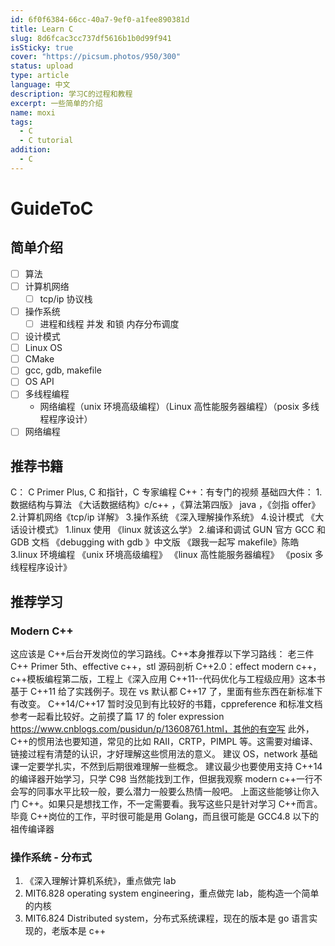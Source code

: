 ```yaml
---
id: 6f0f6384-66cc-40a7-9ef0-a1fee890381d
title: Learn C
slug: 8d6fcac3cc737df5616b1b0d99f941
isSticky: true
cover: "https://picsum.photos/950/300"
status: upload
type: article
language: 中文
description: 学习C的过程和教程
excerpt: 一些简单的介绍
name: moxi
tags:
  - C
  - C tutorial
addition:
  - C
---
```


# GuideToC

## 简单介绍

- [ ] 算法
- [ ] 计算机网络
  - [ ] tcp/ip 协议栈
- [ ] 操作系统
  - [ ] 进程和线程 并发 和锁 内存分布调度
- [ ] 设计模式
- [ ] Linux OS
- [ ] CMake
- [ ] gcc, gdb, makefile
- [ ] OS API
- [ ] 多线程编程
  - 网络编程（unix 环境高级编程）（Linux 高性能服务器编程）（posix 多线程程序设计）
- [ ] 网络编程

## 推荐书籍

C： C Primer Plus, C 和指针，C 专家编程
C++：有专门的视频
基础四大件： 1.数据结构与算法 《大话数据结构》c/c++ ，《算法第四版》 java ，《剑指 offer》 2.计算机网络《tcp/ip 详解》 3.操作系统 《深入理解操作系统》 4.设计模式 《大话设计模式》
1.linux 使用
《linux 就该这么学》 2.编译和调试
GUN 官方 GCC 和 GDB 文档
《debugging with gdb 》中文版
《跟我一起写 makefile》陈皓
3.linux 环境编程
《unix 环境高级编程》
《linux 高性能服务器编程》
《posix 多线程程序设计》

## 推荐学习

### Modern C++

这应该是 C++后台开发岗位的学习路线。C++本身推荐以下学习路线：
老三件 C++ Primer 5th、effective c++，stl 源码剖析
C++2.0：effect modern c++，c++模板编程第二版，工程上《深入应用 C++11--代码优化与工程级应用》这本书基于 C++11 给了实践例子。现在 vs 默认都 C++17 了，里面有些东西在新标准下有改变。
C++14/C++17 暂时没见到有比较好的书籍，cppreference 和标准文档参考一起看比较好。之前摸了篇 17 的 foler expression https://www.cnblogs.com/pusidun/p/13608761.html，其他的有空写
此外，C++的惯用法也要知道，常见的比如 RAII，CRTP，PIMPL 等。这需要对编译、链接过程有清楚的认识，才好理解这些惯用法的意义。
建议 OS，network 基础课一定要学扎实，不然到后期很难理解一些概念。
建议最少也要使用支持 C++14 的编译器开始学习，只学 C98 当然能找到工作，但据我观察 modern c++一行不会写的同事水平比较一般，要么潜力一般要么热情一般吧。
上面这些能够让你入门 C++。如果只是想找工作，不一定需要看。我写这些只是针对学习 C++而言。毕竟 C++岗位的工作，平时很可能是用 Golang，而且很可能是 GCC4.8 以下的祖传编译器

### 操作系统 - 分布式

1. 《深入理解计算机系统》，重点做完 lab
2. MIT6.828 operating system engineering，重点做完 lab，能构造一个简单的内核
3. MIT6.824 Distributed system，分布式系统课程，现在的版本是 go 语言实现的，老版本是 c++
